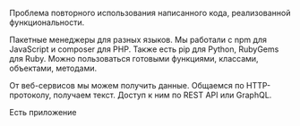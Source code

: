 Проблема повторного использования написанного кода, реализованной функциональности.

Пакетные менеджеры для разных языков. Мы работали с npm для JavaScript и composer для PHP. Также есть pip для Python, RubyGems для Ruby. Можно пользоваться готовыми функциями, классами, объектами, методами.

От веб-сервисов мы можем получить данные. Общаемся по HTTP-протоколу, получаем текст. Доступ к ним по REST API или GraphQL.

Есть приложение
